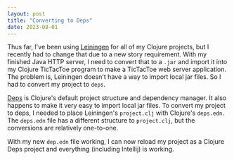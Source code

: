 ```yaml
---
layout: post
title: "Converting to Deps"
date: 2023-08-01
---
```


Thus far, I've been using [Leiningen](https://leiningen.org/) for all of my Clojure projects, but I recently
had to change that due to a new story requirement. With my finished Java HTTP server, I need to convert
that to a `.jar` and import it into my Clojure TicTacToe program to make a TicTacToe web server application.
The problem is, Leiningen doesn't have a way to import local jar files. So I had to convert my project to `deps`.

[Deps](https://clojure.org/guides/deps_and_cli) is Clojure's default project structure and dependency manager. It also happens to make it very easy
to import local jar files. To convert my project to deps, I needed to place Leiningen's `project.clj` with
Clojure's `deps.edn`. The `deps.edn` file has a different structure to `project.clj`, but the conversions are
relatively one-to-one.

With my new `dep.edn` file working, I can now reload my project as a Clojure Deps project and everything (including Intellij)
is working.